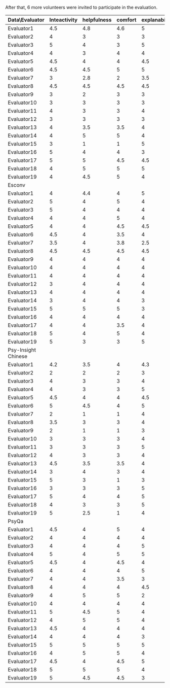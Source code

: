 After that, 6 more volunteers were invited to participate in the evaluation.


| Data\Evaluator       | Inteactivity | helpfulness | comfort | explanability | Inteactivity | helpfulness | comfort | explanability | Inteactivity | helpfulness | comfort | explanability | Inteactivity | helpfulness | comfort | explanability |
| -------------------- | ------------ | ----------- | ------- | ------------- | ------------ | ----------- | ------- | ------------- | ------------ | ----------- | ------- | ------------- | ------------ | ----------- | ------- | ------------- |
| Evaluator1           | 4.5          | 4.8         | 4.6     | 5             | 5            | 5           | 5       | 5             | 5            | 3.5         | 4       | 3.5           | 4.5          | 5           | 4.5     | 5             |
| Evaluator2           | 4            | 3           | 3       | 3             | 3            | 3           | 3       | 2             | 3            | 3           | 3       | 3             | 4            | 3           | 3       | 3             |
| Evaluator3           | 5            | 4           | 3       | 5             | 5            | 4           | 4       | 5             | 4            | 4           | 4       | 4             | 4            | 4           | 4       | 3.5           |
| Evaluator4           | 4            | 3           | 4       | 4             | 3            | 3           | 5       | 3             | 3            | 5           | 5       | 5             | 5            | 4           | 3       | 2.5           |
| Evaluator5           | 4.5          | 4           | 4       | 4.5           | 4            | 4.5         | 4.5     | 4             | 4.5          | 4.5         | 4       | 4             | 4.5          | 4.5         | 4.5     | 4             |
| Evaluator6           | 4.5          | 4.5         | 5       | 5             | 4            | 3.5         | 5       | 5             | 4.5          | 4.5         | 3.5     | 4             | 4            | 4           | 3.5     | 2             |
| Evaluator7           | 3            | 2.8         | 2       | 3.5           | 3.5          | 3           | 3       | 3             | 3            | 3           | 2.5     | 2.5           | 3            | 2.5         | 2       | 3             |
| Evaluator8           | 4.5          | 4.5         | 4.5     | 4.5           | 4.5          | 4.5         | 4.5     | 4.5           | 4.5          | 4           | 4       | 4             | 4            | 3.5         | 3.5     | 3             |
| Evaluator9           | 3            | 2           | 3       | 3             | 3            | 3           | 4       | 4             | 5            | 3           | 2       | 4             | 5            | 5           | 4       | 2             |
| Evaluator10          | 3            | 3           | 3       | 3             | 4            | 3           | 3       | 3             | 3            | 3           | 3       | 3             | 4            | 4           | 5       | 3.5           |
| Evaluator11          | 4            | 3           | 3       | 4             | 3            | 3           | 4       | 4             | 4            | 3           | 3       | 3             | 3            | 3           | 3       | 3             |
| Evaluator12          | 3            | 3           | 3       | 3             | 4            | 3           | 3       | 3             | 3            | 2           | 2       | 2             | 4            | 4           | 4       | 3             |
| Evaluator13          | 4            | 3.5         | 3.5     | 4             | 3.5          | 3.5         | 4       | 4             | 4            | 3.5         | 3.5     | 3.5           | 3.5          | 4           | 3.5     | 2             |
| Evaluator14          | 4            | 5           | 5       | 4             | 4            | 4           | 4       | 4             | 4            | 4           | 4       | 4             | 4            | 4           | 4       | 3.5           |
| Evaluator15          | 3            | 1           | 1       | 5             | 5            | 5           | 3       | 1             | 3            | 1           | 1       | 1             | 5            | 3           | 5       | 4             |
| Evaluator16          | 5            | 4           | 4       | 3             | 4            | 3           | 5       | 5             | 5            | 4           | 3       | 3             | 4            | 4           | 3       | 1             |
| Evaluator17          | 5            | 5           | 4.5     | 4.5           | 4            | 3.5         | 5       | 5             | 5            | 3.5         | 4       | 3.5           | 4            | 4           | 4       | 5             |
| Evaluator18          | 4            | 5           | 5       | 5             | 4            | 5           | 5       | 5             | 4            | 4           | 3       | 4             | 5            | 4           | 5       | 5             |
| Evaluator19          | 4            | 4.5         | 5       | 4             | 5            | 3           | 5       | 4.5           | 4            | 5           | 4       | 4.5           | 5            | 5           | 3       | 5             |
| Esconv               |              |             |         |               |              |             |         |               |              |             |         |               |              |             |         |               |
| Evaluator1           | 4            | 4.4         | 4       | 5             | 5            | 5           | 4.5     | 4.5           | 4.3          | 4           | 4       | 4             | 5            | 5           | 4.5     | 2             |
| Evaluator2           | 5            | 4           | 5       | 4             | 4            | 5           | 4       | 5             | 5            | 4           | 5       | 5             | 4            | 4           | 3       | 3             |
| Evaluator3           | 5            | 4           | 4       | 4             | 5            | 4           | 4       | 4             | 5            | 4           | 4       | 5             | 5            | 5           | 4       | 3             |
| Evaluator4           | 4            | 4           | 5       | 4             | 4            | 5           | 4       | 4             | 5            | 4           | 4       | 3             | 5            | 4           | 5       | 2             |
| Evaluator5           | 4            | 4           | 4.5     | 4.5           | 4            | 4           | 4.5     | 4             | 4.5          | 4           | 4       | 4             | 4            | 4           | 4.5     | 3.5           |
| Evaluator6           | 4.5          | 4           | 3.5     | 4             | 4            | 4.5         | 4.5     | 4             | 4            | 4           | 4.5     | 4.5           | 5            | 5           | 5       | 3             |
| Evaluator7           | 3.5          | 4           | 3.8     | 2.5           | 2            | 2           | 3       | 2             | 2            | 4           | 3.5     | 4             | 4            | 4           | 4       | 4             |
| Evaluator8           | 4.5          | 4.5         | 4.5     | 4.5           | 4.5          | 4.5         | 4.5     | 4.5           | 4.5          | 4           | 4       | 4             |              | 4           | 4       | 3             |
| Evaluator9           | 4            | 4           | 4       | 4             | 4            | 4           | 3       | 3             | 3            | 4           | 3       | 3             | 3            | 3           | 2       | 5             |
| Evaluator10          | 4            | 4           | 4       | 4             | 4            | 4           | 3       | 4             | 3            | 4           | 4       | 4             | 3            | 3           | 3       | 4             |
| Evaluator11          | 4            | 4           | 4       | 4             | 4            | 4           | 4       | 3             | 3            | 4           | 4       | 4             | 4            | 4           | 4       | 2             |
| Evaluator12          | 3            | 4           | 4       | 4             | 4            | 4           | 3       | 4             | 3            | 3           | 3       | 3             | 4            | 4           | 3       | 4.5           |
| Evaluator13          | 4            | 4           | 4       | 4             | 4            | 3.5         | 4       | 3.5           | 3.5          | 4           | 4       | 4             | 4            | 4           | 3.5     | 3             |
| Evaluator14          | 3            | 4           | 4       | 3             | 3            | 3           | 3       | 3             | 3            | 3           | 3       | 3             | 3            | 4           | 3       | 3             |
| Evaluator15          | 5            | 5           | 5       | 3             | 3            | 3           | 5       | 5             | 5            | 5           | 3       | 5             | 3            | 5           | 3       | 3             |
| Evaluator16          | 4            | 4           | 4       | 4             | 4            | 3           | 4       | 3             | 3            | 4           | 4       | 4             | 3            | 4           | 3       | 4             |
| Evaluator17          | 4            | 4           | 3.5     | 4             | 4.5          | 4.5         | 4       | 4             | 3.5          | 4           | 4.5     | 4             | 4.5          | 4.5         | 4.5     | 4             |
| Evaluator18          | 5            | 4           | 5       | 4             | 5            | 5           | 5       | 4             | 5            | 4           | 5       | 5             | 4            | 5           | 4       | 3             |
| Evaluator19          | 5            | 3           | 3       | 5             | 2.5          | 3           | 5       | 4             | 4            | 5           | 4.5     | 3             | 4.5          | 5           | 3       | 4             |
| Psy-Insight  Chinese |              |             |         |               |              |             |         |               |              |             |         |               |              |             |         |               |
| Evaluator1           | 4.2          | 3.5         | 4       | 4.3           | 4            | 3.5         | 5       | 4.5           | 4.2          | 5           | 5       | 5             | 5            | 4.5         | 4.4     | 5             |
| Evaluator2           | 2            | 2           | 2       | 3             | 3            | 3           | 3       | 4             | 3            | 3           | 3       | 3             | 3            | 4           | 3       | 3             |
| Evaluator3           | 4            | 3           | 3       | 4             | 3            | 4           | 4       | 4             | 3            | 4           | 3       | 3             | 4            | 4           | 4       |               |
| Evaluator4           | 4            | 3           | 3       | 5             | 4            | 4           | 5       | 4             | 3            | 5           | 4       | 3             | 5            | 5           | 3       | 5             |
| Evaluator5           | 4.5          | 4           | 4       | 4.5           | 4            | 4           | 5       | 4.5           | 4.5          | 4.5         | 4       | 4.5           | 4.5          | 4.5         | 4.5     | 3             |
| Evaluator6           | 5            | 4.5         | 4       | 5             | 4.5          | 4.5         | 5       | 5             | 5            | 4.5         | 4       | 4             | 4.5          | 4           | 4       | 3             |
| Evaluator7           | 2            | 1           | 1       | 4             | 4            | 4           | 4       | 4.5           | 4            | 4           | 4.5     | 3.5           | 4            | 3.5         | 3.5     | 3             |
| Evaluator8           | 3.5          | 3           | 3       | 4             | 4            | 4           | 4.5     | 4             | 4            | 4.5         | 4       | 4             | 4.5          | 4.5         | 4.5     | 4             |
| Evaluator9           | 2            | 1           | 1       | 3             | 3            | 5           | 4       | 5             | 4            | 5           | 4       | 4             | 3            | 5           | 3       | 4             |
| Evaluator10          | 3            | 3           | 3       | 4             | 3            | 3           | 4       | 4             | 4            | 4           | 4       | 4             | 4            | 5           | 4       | 5             |
| Evaluator11          | 3            | 3           | 3       | 5             | 4.5          | 4           | 5       | 4.5           | 4            | 5           | 5       | 4.5           | 5            | 5           | 4       | 4             |
| Evaluator12          | 4            | 3           | 3       | 4             | 4            | 3           | 3       | 3             | 3            | 4           | 4       | 4             | 4            | 3           | 4       | 4             |
| Evaluator13          | 4.5          | 3.5         | 3.5     | 4             | 3.5          | 3.5         | 4       | 4             | 4            | 3.5         | 3.5     | 3.5           | 4            | 4           | 3.5     | 1             |
| Evaluator14          | 3            | 4           | 3       | 4             | 4            | 4           | 4       | 4             | 4            | 4           | 5       | 5             | 4            | 4           | 4       | 3             |
| Evaluator15          | 5            | 3           | 1       | 3             | 1            | 1           | 1       | 1             | 1            | 3           | 3       | 1             | 3            | 5           | 3       | 4.5           |
| Evaluator16          | 3            | 3           | 3       | 5             | 4            | 4           | 4       | 4             | 3            | 4           | 4       | 3             | 4            | 5           | 4       | 4             |
| Evaluator17          | 5            | 4           | 4       | 5             | 4.5          | 4.5         | 5       | 4.5           | 4.5          | 4.5         | 4.5     | 4.5           | 4.5          | 3.5         | 3.5     | 3.4           |
| Evaluator18          | 4            | 3           | 3       | 5             | 3            | 4           | 5       | 3             | 4            | 4           | 3       | 4             | 4            | 4           | 3       | 4             |
| Evaluator19          | 5            | 2.5         | 1       | 4             | 2.5          | 2           | 5       | 4             | 4            | 5           | 5       | 3             | 5            | 3           | 2       | 4             |
| PsyQa                |              |             |         |               |              |             |         |               |              |             |         |               |              |             |         |               |
| Evaluator1           | 4.5          | 4           | 5       | 4             | 4            | 3.6         | 4       | 3.9           | 3.8          | 5           | 5       | 4.8           | 4            | 4           | 4       | 4             |
| Evaluator2           | 4            | 4           | 4       | 4             | 4            | 4           | 4       | 3             | 3            | 4           | 5       | 4             | 4            | 4           | 4       | 5             |
| Evaluator3           | 4            | 4           | 4       | 5             | 4            | 5           | 4       | 4             | 5            | 5           | 4       | 5             | 5            | 4           | 5       | 4             |
| Evaluator4           | 5            | 4           | 5       | 5             | 4            | 4           | 5       | 5             | 5            | 5           | 3       | 5             | 5            | 5           | 5       | 5             |
| Evaluator5           | 4.5          | 4           | 4.5     | 4             | 4.5          | 4.5         | 4.5     | 4             | 4            | 4           | 4.5     | 4.5           | 4            | 4.5         | 4.5     | 4             |
| Evaluator6           | 4            | 4           | 4       | 5             | 4            | 5           | 4.5     | 4.5           | 4            | 4           | 4       | 3.5           | 5            | 4.5         | 4.5     | 4.5           |
| Evaluator7           | 4            | 4           | 3.5     | 3             | 3            | 3.5         | 4       | 3.5           | 4            | 3.5         | 3       | 3             | 4            | 3.8         | 4       | 4             |
| Evaluator8           | 4            | 4           | 4       | 4.5           | 4.5          | 4.5         | 4.5     | 4.5           | 4.5          | 4.5         | 4.5     | 4.5           | 4.5          | 4.5         | 4.5     | 4             |
| Evaluator9           | 4            | 5           | 5       | 2             | 2            | 3           | 2       | 2             | 2            | 3           | 2       | 3             | 4            | 4           | 5       | 4.5           |
| Evaluator10          | 4            | 4           | 4       | 4             | 4            | 4           | 4       | 4             | 3            | 3           | 3       | 3             | 4            | 4           | 4       | 3.5           |
| Evaluator11          | 5            | 4.5         | 5       | 4             | 4            | 4           | 3.5     | 3.5           | 4            | 4           | 3.5     | 4             | 5            | 4           | 5       | 3             |
| Evaluator12          | 4            | 5           | 5       | 4             | 4            | 4           | 4       | 4             | 4            | 3           | 3       | 3             | 4            | 4           | 4       | 4.5           |
| Evaluator13          | 4.5          | 4           | 4       | 4             | 4            | 4           | 3.5     | 3.5           | 3.5          | 4           | 4       | 4             | 3.5          | 4           | 4       | 3             |
| Evaluator14          | 4            | 4           | 4       | 3             | 4            | 4           | 3       | 3             | 3            | 3           | 3       | 3             | 3            | 3           | 3       | 3             |
| Evaluator15          | 5            | 5           | 5       | 5             | 3            | 3           | 3       | 5             | 5            | 5           | 3       | 5             | 4.5          | 3           | 5       | 4.5           |
| Evaluator16          | 4            | 5           | 5       | 4             | 4            | 4           | 4       | 3             | 3            | 4           | 5       | 5             | 3.5          | 4           | 4       | 3.5           |
| Evaluator17          | 4.5          | 4           | 4.5     | 5             | 4            | 4           | 4.5     | 4.5           | 4            | 4           | 4       | 4             | 3            | 4.5         | 4.5     | 3             |
| Evaluator18          | 5            | 5           | 5       | 4             | 4            | 4           | 4       | 3             | 3            | 5           | 5       | 5             | 4.5          | 5           | 5       | 4.5           |
| Evaluator19          | 5            | 4.5         | 4.5     | 3             | 1            | 3           | 5       | 4             | 3            | 5           | 4       | 4             | 3            | 5           | 5       | 3             |